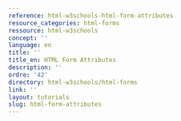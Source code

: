 ```yaml
---
reference: html-w3schools-html-form-attributes
resource_categories: html-forms
ressource: html-w3schools
concept: ''
language: en
title: ''
title_en: HTML Form Attributes
description: ''
ordre: '42'
directory: html-w3schools/html-forms
link: ''
layout: tutorials
slug: html-form-attributes
---
```

